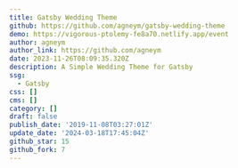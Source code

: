 ```yaml
---
title: Gatsby Wedding Theme
github: https://github.com/agneym/gatsby-wedding-theme
demo: https://vigorous-ptolemy-fe8a70.netlify.app/event
author: agneym
author_link: https://github.com/agneym
date: 2023-11-26T08:09:35.320Z
description: A Simple Wedding Theme for Gatsby
ssg:
  - Gatsby
css: []
cms: []
category: []
draft: false
publish_date: '2019-11-08T03:27:01Z'
update_date: '2024-03-18T17:45:04Z'
github_star: 15
github_fork: 7
---
```

